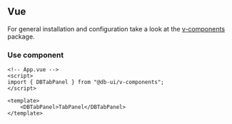 ## Vue

For general installation and configuration take a look at the [v-components](https://www.npmjs.com/package/@db-ui/v-components) package.

### Use component

```vue App.vue
<!-- App.vue -->
<script>
import { DBTabPanel } from "@db-ui/v-components";
</script>

<template>
	<DBTabPanel>TabPanel</DBTabPanel>
</template>
```
